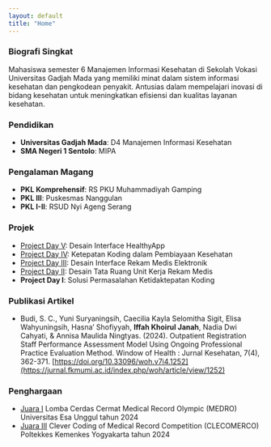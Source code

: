 ```yaml
---
layout: default
title: "Home"
---
```


### Biografi Singkat
Mahasiswa semester 6 Manajemen Informasi Kesehatan di Sekolah Vokasi Universitas Gadjah Mada yang memiliki minat dalam sistem informasi kesehatan dan pengkodean penyakit. Antusias dalam mempelajari inovasi di bidang kesehatan untuk meningkatkan efisiensi dan kualitas layanan kesehatan.

### Pendidikan
- **Universitas Gadjah Mada**: D4 Manajemen Informasi Kesehatan
- **SMA Negeri 1 Sentolo**: MIPA

### Pengalaman Magang
- **PKL Komprehensif**: RS PKU Muhammadiyah Gamping
- **PKL III**: Puskesmas Nanggulan
- **PKL I-II**: RSUD Nyi Ageng Serang

### Projek
- [Project Day V](https://youtu.be/V4poqSnk9ts?si=aazMhMr9xYFhbNcq): Desain Interface HealthyApp
- [Project Day IV](https://drive.google.com/drive/folders/1Fd1vbZiIYamvGO_1aOObVWLWefg8fi2D?usp=drive_link): Ketepatan Koding dalam Pembiayaan Kesehatan
- [Project Day III](https://youtu.be/NiYC8vAgj7Q?si=fjPwA6VRq6WQ2vaC): Desain Interface Rekam Medis Elektronik
- [Project Day II](https://youtu.be/tCFcRvL3pcA?si=nAiqDeela6gJeO6k): Desain Tata Ruang Unit Kerja Rekam Medis
- **Project Day I**: Solusi Permasalahan Ketidaktepatan Koding

### Publikasi Artikel
- Budi, S. C., Yuni Suryaningsih, Caecilia Kayla Selomitha Sigit, Elisa Wahyuningsih, Hasna’ Shofiyyah, **Iffah Khoirul Janah**, Nadia Dwi Cahyati, & Annisa Maulida Ningtyas. (2024). Outpatient Registration Staff Performance Assessment Model Using Ongoing Professional Practice Evaluation Method. Window of Health : Jurnal Kesehatan, 7(4), 362-371. [https://doi.org/10.33096/woh.v7i4.1252](https://jurnal.fkmumi.ac.id/index.php/woh/article/view/1252)

### Penghargaan
- [Juara I](https://www.instagram.com/p/DC_KFYxzCpP/?img_index=1&igsh=eHppOHp0NWYxb3Rn) Lomba Cerdas Cermat Medical Record Olympic (MEDRO) Universitas Esa Unggul tahun 2024
- [Juara III](https://www.instagram.com/p/C9mM44hSlCu/?img_index=3&igsh=MWhreWQwcnh1NGkybQ==) Clever Coding of Medical Record Competition (CLECOMERCO) Poltekkes Kemenkes Yogyakarta tahun 2024
